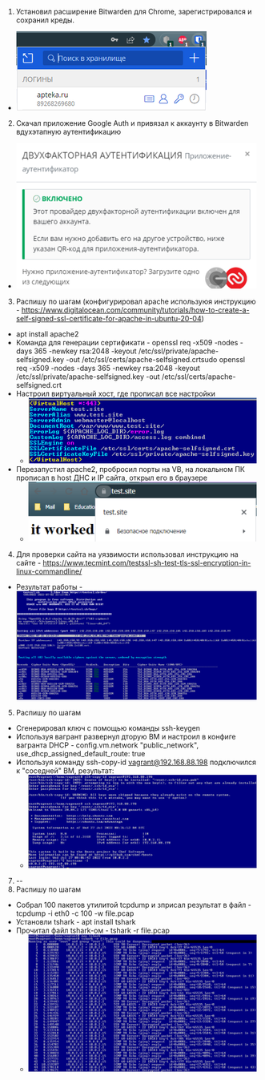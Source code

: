 1. Установил расширение Bitwarden для Chrome, зарегистрировался и сохранил креды.
 * ![Task-1](https://github.com/Atlipoka/devops_netology/blob/main/ComputerNetwork/InfoSec/IS-task1.png)
2. Скачал приложение Google Auth и привязал к аккаунту в Bitwarden вдухэтапную аутентификацию
 * ![Task-2](https://github.com/Atlipoka/devops_netology/blob/main/ComputerNetwork/InfoSec/IS-task2.png)
3. Распишу по шагам (конфигурировал apache используюя инструкцию - https://www.digitalocean.com/community/tutorials/how-to-create-a-self-signed-ssl-certificate-for-apache-in-ubuntu-20-04)
* apt install apache2
* Команда для генерации сертификати - openssl req -x509 -nodes -days 365 -newkey rsa:2048 -keyout /etc/ssl/private/apache-selfsigned.key -out /etc/ssl/certs/apache-selfsigned.crtsudo openssl req -x509 -nodes -days 365 -newkey rsa:2048 -keyout /etc/ssl/private/apache-selfsigned.key -out /etc/ssl/certs/apache-selfsigned.crt
* Настроил виртуальный хост, где прописал все настройки
  * ![Task-3](https://github.com/Atlipoka/devops_netology/blob/main/ComputerNetwork/InfoSec/IS-task3.png)
* Перезапустил apache2, пробросил порты на VB, на локальном ПК прописал в host ДНС и IP сайта, открыл его в браузере
  * ![Task-3](https://github.com/Atlipoka/devops_netology/blob/main/ComputerNetwork/InfoSec/IS-task3-2.png)
4. Для проверки сайта на уязвимости использовал инструкцию на сайте - https://www.tecmint.com/testssl-sh-test-tls-ssl-encryption-in-linux-commandline/
* Результат работы - ![Task-4](https://github.com/Atlipoka/devops_netology/blob/main/ComputerNetwork/InfoSec/IS-task4.png)
5. Распишу по шагам
* Сгенерировал ключ с помощью команды ssh-keygen
* Используя вагрант развернул дторую ВМ и настроил в конфиге вагранта DHCP - config.vm.network "public_network", use_dhcp_assigned_default_route: true
* Используя команду ssh-copy-id vagrant@192.168.88.198 подключился к "соседней" ВМ, результат:
  * ![Task-5](https://github.com/Atlipoka/devops_netology/blob/main/ComputerNetwork/InfoSec/IS-task5.png)
7. --
8. Распишу по шагам
* Собрал 100 пакетов утилитой tcpdump и зприсал результат в файл - tcpdump -i eth0 -c 100 -w file.pcap
* Установли tshark -  apt install tshark
* Прочитал файл tshark-ом - tshark -r file.pcap
  * ![Task-7](https://github.com/Atlipoka/devops_netology/blob/main/ComputerNetwork/InfoSec/IS-task7.png)
